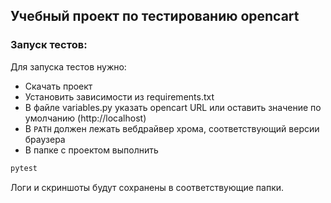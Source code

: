 ## Учебный проект по тестированию opencart
### Запуск тестов:

Для запуска тестов нужно:

- Скачать проект
- Установить зависимости из requirements.txt
- В файле variables.py указать opencart URL или оставить значение по умолчанию (http://localhost)
- В `PATH` должен лежать вебдрайвер хрома, соответствующий версии браузера
- В папке с проектом выполнить
```sh
pytest
```
Логи и скриншоты будут сохранены в соответствующие папки.

